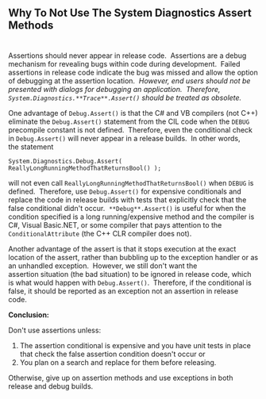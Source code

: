 ## Why To Not Use The System Diagnostics Assert Methods
#
Assertions should never appear in release code.  Assertions are a debug mechanism for revealing bugs within code during development.  Failed assertions in release code indicate the bug was missed and allow the option of debugging at the assertion location.  _However, end users should not be presented with dialogs for debugging an application.  Therefore,_ _``` System.Diagnostics.**Trace**.Assert() ``` should be treated as obsolete._

One advantage of ``` Debug.Assert() ``` is that the C# and VB compilers (not C++) eliminate the ``` Debug.Assert() ``` statement from the CIL code when the ``` DEBUG ``` precompile constant is not defined.  Therefore, even the conditional check in ``` Debug.Assert() ``` will never appear in a release builds.  In other words, the statement

``` System.Diagnostics.Debug.Assert( ReallyLongRunningMethodThatReturnsBool() ); ```

will not even call ``` ReallyLongRunningMethodThatReturnsBool() ``` when ``` DEBUG ``` is defined.  Therefore, use ``` Debug.Assert() ``` for expensive conditionals and replace the code in release builds with tests that explicitly check that the false conditional didn't occur.  ``` **Debug**.Assert() ``` is useful for when the condition specified is a long running/expensive method and the compiler is C#, Visual Basic.NET, or some compiler that pays attention to the ``` ConditionalAttribute ``` (the C++ CLR compiler does not).

Another advantage of the assert is that it stops execution at the exact location of the assert, rather than bubbling up to the exception handler or as an unhandled exception.  However, we still don't want the assertion situation (the bad situation) to be ignored in release code, which is what would happen with ``` Debug.Assert() ```.  Therefore, if the conditional is false, it should be reported as an exception not an assertion in release code.

**Conclusion:**

Don't use assertions unless:

1. The assertion conditional is expensive and you have unit tests in place that check the false assertion condition doesn't occur or
2. You plan on a search and replace for them before releasing.

Otherwise, give up on assertion methods and use exceptions in both release and debug builds.
